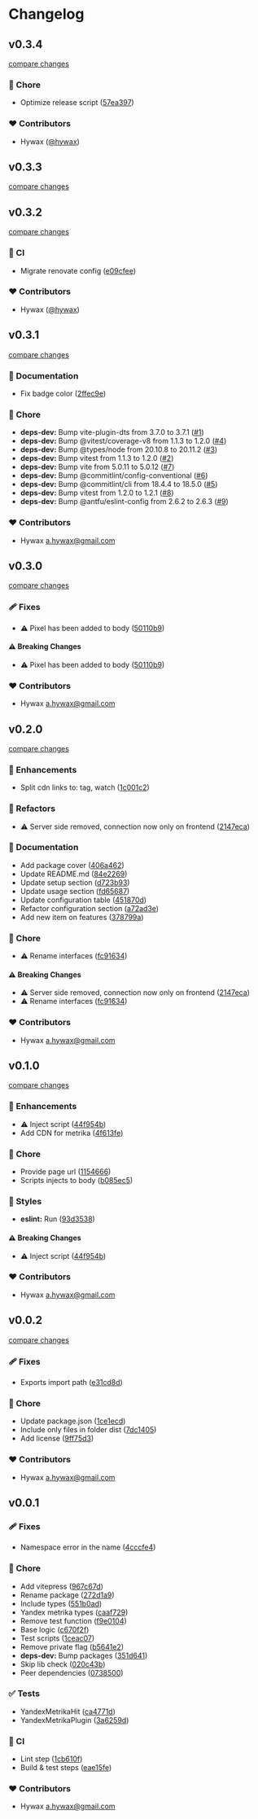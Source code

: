 # Changelog


## v0.3.4

[compare changes](https://github.com/hywax/vitepress-yandex-metrika/compare/v0.3.3...v0.3.4)

### 🏡 Chore

- Optimize release script ([57ea397](https://github.com/hywax/vitepress-yandex-metrika/commit/57ea397))

### ❤️ Contributors

- Hywax ([@hywax](http://github.com/hywax))

## v0.3.3

[compare changes](https://github.com/hywax/vitepress-yandex-metrika/compare/v0.3.2...v0.3.3)

## v0.3.2

[compare changes](https://github.com/hywax/vitepress-yandex-metrika/compare/v0.3.1...v0.3.2)

### 🤖 CI

- Migrate renovate config ([e09cfee](https://github.com/hywax/vitepress-yandex-metrika/commit/e09cfee))

### ❤️ Contributors

- Hywax ([@hywax](http://github.com/hywax))

## v0.3.1

[compare changes](https://github.com/hywax/vitepress-yandex-metrika/compare/v0.3.0...v0.3.1)

### 📖 Documentation

- Fix badge color ([2ffec9e](https://github.com/hywax/vitepress-yandex-metrika/commit/2ffec9e))

### 🏡 Chore

- **deps-dev:** Bump vite-plugin-dts from 3.7.0 to 3.7.1 ([#1](https://github.com/hywax/vitepress-yandex-metrika/pull/1))
- **deps-dev:** Bump @vitest/coverage-v8 from 1.1.3 to 1.2.0 ([#4](https://github.com/hywax/vitepress-yandex-metrika/pull/4))
- **deps-dev:** Bump @types/node from 20.10.8 to 20.11.2 ([#3](https://github.com/hywax/vitepress-yandex-metrika/pull/3))
- **deps-dev:** Bump vitest from 1.1.3 to 1.2.0 ([#2](https://github.com/hywax/vitepress-yandex-metrika/pull/2))
- **deps-dev:** Bump vite from 5.0.11 to 5.0.12 ([#7](https://github.com/hywax/vitepress-yandex-metrika/pull/7))
- **deps-dev:** Bump @commitlint/config-conventional ([#6](https://github.com/hywax/vitepress-yandex-metrika/pull/6))
- **deps-dev:** Bump @commitlint/cli from 18.4.4 to 18.5.0 ([#5](https://github.com/hywax/vitepress-yandex-metrika/pull/5))
- **deps-dev:** Bump vitest from 1.2.0 to 1.2.1 ([#8](https://github.com/hywax/vitepress-yandex-metrika/pull/8))
- **deps-dev:** Bump @antfu/eslint-config from 2.6.2 to 2.6.3 ([#9](https://github.com/hywax/vitepress-yandex-metrika/pull/9))

### ❤️ Contributors

- Hywax <a.hywax@gmail.com>

## v0.3.0

[compare changes](https://github.com/hywax/vitepress-yandex-metrika/compare/v0.2.0...v0.3.0)

### 🩹 Fixes

- ⚠️  Pixel has been added to body ([50110b9](https://github.com/hywax/vitepress-yandex-metrika/commit/50110b9))

#### ⚠️ Breaking Changes

- ⚠️  Pixel has been added to body ([50110b9](https://github.com/hywax/vitepress-yandex-metrika/commit/50110b9))

### ❤️ Contributors

- Hywax <a.hywax@gmail.com>

## v0.2.0

[compare changes](https://github.com/hywax/vitepress-yandex-metrika/compare/v0.1.0...v0.2.0)

### 🚀 Enhancements

- Split cdn links to: tag, watch ([1c001c2](https://github.com/hywax/vitepress-yandex-metrika/commit/1c001c2))

### 💅 Refactors

- ⚠️  Server side removed, connection now only on frontend ([2147eca](https://github.com/hywax/vitepress-yandex-metrika/commit/2147eca))

### 📖 Documentation

- Add package cover ([406a462](https://github.com/hywax/vitepress-yandex-metrika/commit/406a462))
- Update README.md ([84e2269](https://github.com/hywax/vitepress-yandex-metrika/commit/84e2269))
- Update setup section ([d723b93](https://github.com/hywax/vitepress-yandex-metrika/commit/d723b93))
- Update usage section ([fd65687](https://github.com/hywax/vitepress-yandex-metrika/commit/fd65687))
- Update configuration table ([451870d](https://github.com/hywax/vitepress-yandex-metrika/commit/451870d))
- Refactor configuration section ([a72ad3e](https://github.com/hywax/vitepress-yandex-metrika/commit/a72ad3e))
- Add new item on features ([378799a](https://github.com/hywax/vitepress-yandex-metrika/commit/378799a))

### 🏡 Chore

- ⚠️  Rename interfaces ([fc91634](https://github.com/hywax/vitepress-yandex-metrika/commit/fc91634))

#### ⚠️ Breaking Changes

- ⚠️  Server side removed, connection now only on frontend ([2147eca](https://github.com/hywax/vitepress-yandex-metrika/commit/2147eca))
- ⚠️  Rename interfaces ([fc91634](https://github.com/hywax/vitepress-yandex-metrika/commit/fc91634))

### ❤️ Contributors

- Hywax <a.hywax@gmail.com>

## v0.1.0

[compare changes](https://github.com/hywax/vitepress-yandex-metrika/compare/v0.0.2...v0.1.0)

### 🚀 Enhancements

- ⚠️  Inject script ([44f954b](https://github.com/hywax/vitepress-yandex-metrika/commit/44f954b))
- Add CDN for metrika ([4f613fe](https://github.com/hywax/vitepress-yandex-metrika/commit/4f613fe))

### 🏡 Chore

- Provide page url ([1154666](https://github.com/hywax/vitepress-yandex-metrika/commit/1154666))
- Scripts injects to body ([b085ec5](https://github.com/hywax/vitepress-yandex-metrika/commit/b085ec5))

### 🎨 Styles

- **eslint:** Run ([93d3538](https://github.com/hywax/vitepress-yandex-metrika/commit/93d3538))

#### ⚠️ Breaking Changes

- ⚠️  Inject script ([44f954b](https://github.com/hywax/vitepress-yandex-metrika/commit/44f954b))

### ❤️ Contributors

- Hywax <a.hywax@gmail.com>

## v0.0.2

[compare changes](https://github.com/hywax/vitepress-yandex-metrika/compare/v0.0.1...v0.0.2)

### 🩹 Fixes

- Exports import path ([e31cd8d](https://github.com/hywax/vitepress-yandex-metrika/commit/e31cd8d))

### 🏡 Chore

- Update package.json ([1ce1ecd](https://github.com/hywax/vitepress-yandex-metrika/commit/1ce1ecd))
- Include only files in folder dist ([7dc1405](https://github.com/hywax/vitepress-yandex-metrika/commit/7dc1405))
- Add license ([9ff75d3](https://github.com/hywax/vitepress-yandex-metrika/commit/9ff75d3))

### ❤️ Contributors

- Hywax <a.hywax@gmail.com>

## v0.0.1


### 🩹 Fixes

- Namespace error in the name ([4cccfe4](https://github.com/hywax/vitepress-yandex-metrika/commit/4cccfe4))

### 🏡 Chore

- Add vitepress ([967c67d](https://github.com/hywax/vitepress-yandex-metrika/commit/967c67d))
- Rename package ([272d1a9](https://github.com/hywax/vitepress-yandex-metrika/commit/272d1a9))
- Include types ([551b0ad](https://github.com/hywax/vitepress-yandex-metrika/commit/551b0ad))
- Yandex metrika types ([caaf729](https://github.com/hywax/vitepress-yandex-metrika/commit/caaf729))
- Remove test function ([f9e0104](https://github.com/hywax/vitepress-yandex-metrika/commit/f9e0104))
- Base logic ([c670f2f](https://github.com/hywax/vitepress-yandex-metrika/commit/c670f2f))
- Test scripts ([1ceac07](https://github.com/hywax/vitepress-yandex-metrika/commit/1ceac07))
- Remove private flag ([b5641e2](https://github.com/hywax/vitepress-yandex-metrika/commit/b5641e2))
- **deps-dev:** Bump packages ([351d641](https://github.com/hywax/vitepress-yandex-metrika/commit/351d641))
- Skip lib check ([020c43b](https://github.com/hywax/vitepress-yandex-metrika/commit/020c43b))
- Peer dependencies ([0738500](https://github.com/hywax/vitepress-yandex-metrika/commit/0738500))

### ✅ Tests

- YandexMetrikaHit ([ca4771d](https://github.com/hywax/vitepress-yandex-metrika/commit/ca4771d))
- YandexMetrikaPlugin ([3a6259d](https://github.com/hywax/vitepress-yandex-metrika/commit/3a6259d))

### 🤖 CI

- Lint step ([1cb610f](https://github.com/hywax/vitepress-yandex-metrika/commit/1cb610f))
- Build & test steps ([eae15fe](https://github.com/hywax/vitepress-yandex-metrika/commit/eae15fe))

### ❤️ Contributors

- Hywax <a.hywax@gmail.com>

